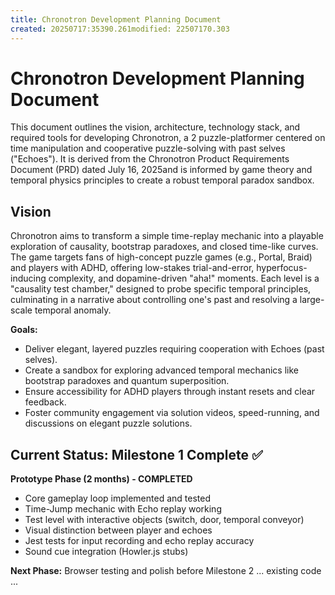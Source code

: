 ```yaml
---
title: Chronotron Development Planning Document
created: 20250717:35390.261modified: 22507170.303
---
```


# Chronotron Development Planning Document

This document outlines the vision, architecture, technology stack, and required tools for developing Chronotron, a 2 puzzle-platformer centered on time manipulation and cooperative puzzle-solving with past selves ("Echoes"). It is derived from the Chronotron Product Requirements Document (PRD) dated July 16, 2025and is informed by game theory and temporal physics principles to create a robust temporal paradox sandbox.

## Vision
Chronotron aims to transform a simple time-replay mechanic into a playable exploration of causality, bootstrap paradoxes, and closed time-like curves. The game targets fans of high-concept puzzle games (e.g., Portal, Braid) and players with ADHD, offering low-stakes trial-and-error, hyperfocus-inducing complexity, and dopamine-driven "aha!" moments. Each level is a "causality test chamber," designed to probe specific temporal principles, culminating in a narrative about controlling one's past and resolving a large-scale temporal anomaly.

**Goals:**
- Deliver elegant, layered puzzles requiring cooperation with Echoes (past selves).
- Create a sandbox for exploring advanced temporal mechanics like bootstrap paradoxes and quantum superposition.
- Ensure accessibility for ADHD players through instant resets and clear feedback.
- Foster community engagement via solution videos, speed-running, and discussions on elegant puzzle solutions.

## Current Status: Milestone 1 Complete ✅
**Prototype Phase (2 months) - COMPLETED**
- Core gameplay loop implemented and tested
- Time-Jump mechanic with Echo replay working
- Test level with interactive objects (switch, door, temporal conveyor)
- Visual distinction between player and echoes
- Jest tests for input recording and echo replay accuracy
- Sound cue integration (Howler.js stubs)

**Next Phase:** Browser testing and polish before Milestone 2 ... existing code ...
